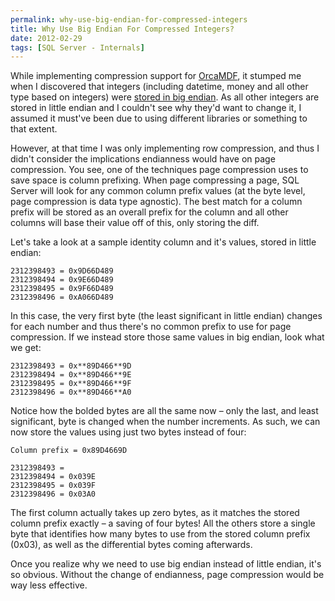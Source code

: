 ```yaml
---
permalink: why-use-big-endian-for-compressed-integers
title: Why Use Big Endian For Compressed Integers?
date: 2012-02-29
tags: [SQL Server - Internals]
---
```

While implementing compression support for [OrcaMDF](https://github.com/improvedk/OrcaMDF), it stumped me when I discovered that integers (including datetime, money and all other type based on integers) were [stored in big endian](/the-anatomy-of-row-amp-page-compressed-integers). As all other integers are stored in little endian and I couldn't see why they'd want to change it, I assumed it must've been due to using different libraries or something to that extent.

<!-- more -->

However, at that time I was only implementing row compression, and thus I didn't consider the implications endianness would have on page compression. You see, one of the techniques page compression uses to save space is column prefixing. When page compressing a page, SQL Server will look for any common column prefix values (at the byte level, page compression is data type agnostic). The best match for a column prefix will be stored as an overall prefix for the column and all other columns will base their value off of this, only storing the diff.

Let's take a look at a sample identity column and it's values, stored in little endian:

```
2312398493 = 0x9D66D489
2312398494 = 0x9E66D489
2312398495 = 0x9F66D489
2312398496 = 0xA066D489
```

In this case, the very first byte (the least significant in little endian) changes for each number and thus there's no common prefix to use for page compression. If we instead store those same values in big endian, look what we get:

```
2312398493 = 0x**89D466**9D
2312398494 = 0x**89D466**9E
2312398495 = 0x**89D466**9F
2312398496 = 0x**89D466**A0
```

Notice how the bolded bytes are all the same now – only the last, and least significant, byte is changed when the number increments. As such, we can now store the values using just two bytes instead of four:

```
Column prefix = 0x89D4669D
```

```
2312398493 =
2312398494 = 0x039E
2312398495 = 0x039F
2312398496 = 0x03A0
```

The first column actually takes up zero bytes, as it matches the stored column prefix exactly – a saving of four bytes! All the others store a single byte that identifies how many bytes to use from the stored column prefix (0x03), as well as the differential bytes coming afterwards.

Once you realize why we need to use big endian instead of little endian, it's so obvious. Without the change of endianness, page compression would be way less effective.